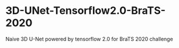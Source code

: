 # 3D-UNet-Tensorflow2.0-BraTS-2020
Naive 3D U-Net powered by tensorflow 2.0 for BraTS 2020 challenge
